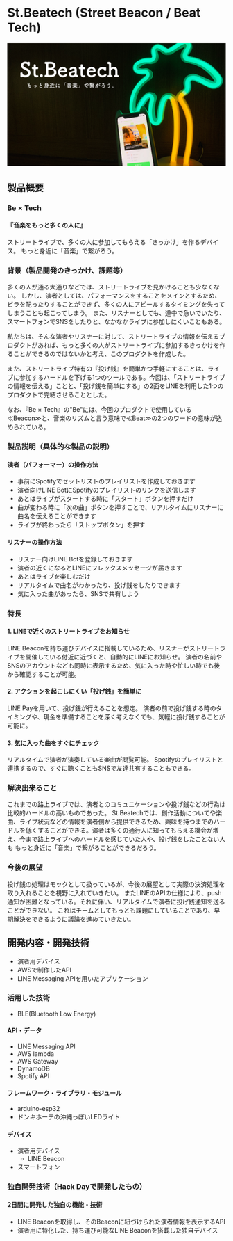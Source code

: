 # St.Beatech (Street Beacon / Beat Tech)
[![St.Beatech](image.png)](https://www.youtube.com/watch?v=G5rULR53uMk)

## 製品概要
### Be × Tech
#### 『音楽をもっと多くの人に』

ストリートライブで、多くの人に参加してもらえる「きっかけ」を作るデバイス。
もっと身近に「音楽」で繋がろう。

### 背景（製品開発のきっかけ、課題等）
多くの人が通る大通りなどでは、ストリートライブを見かけることも少なくない。
しかし、演者としては、パフォーマンスをすることをメインとするため、ビラを配ったりすることができず、多くの人にアピールするタイミングを失ってしまうことも起こってしまう。
また、リスナーとしても、道中で急いでいたり、スマートフォンでSNSをしたりと、なかなかライブに参加しにくいこともある。

私たちは、そんな演者やリスナーに対して、ストリートライブの情報を伝えるプロダクトがあれば、もっと多くの人がストリートライブに参加するきっかけを作ることができるのではないかと考え、このプロダクトを作成した。

また、ストリートライブ特有の『投げ銭』を簡単かつ手軽にすることは、ライブに参加するハードルを下げる1つのツールである。今回は、「ストリートライブの情報を伝える」ことと、「投げ銭を簡単にする」の2面をLINEを利用した1つのプロダクトで完結させることとした。

なお、『Be × Tech』の"Be"には、今回のプロダクトで使用している≪Beacon≫と、音楽のリズムと言う意味で≪Beat≫の2つのワードの意味が込められている。


### 製品説明（具体的な製品の説明）
#### 演者（パフォーマー）の操作方法
- 事前にSpotifyでセットリストのプレイリストを作成しておきます
- 演者向けLINE BotにSpotifyのプレイリストのリンクを送信します
- あとはライブがスタートする時に「スタート」ボタンを押すだけ
- 曲が変わる時に「次の曲」ボタンを押すことで、リアルタイムにリスナーに曲名を伝えることができます
- ライブが終わったら「ストップボタン」を押す

#### リスナーの操作方法
- リスナー向けLINE Botを登録しておきます
- 演者の近くになるとLINEにフレックスメッセージが届きます
- あとはライブを楽しむだけ
- リアルタイムで曲名がわかったり、投げ銭をしたりできます
- 気に入った曲があったら、SNSで共有しよう

### 特長

#### 1. LINEで近くのストリートライブをお知らせ
LINE Beaconを持ち運びデバイスに搭載しているため、リスナーがストリートライブを開催している付近に近づくと、自動的にLINEにお知らせ。
演者の名前やSNSのアカウントなども同時に表示するため、気に入った時や忙しい時でも後から確認することが可能。

#### 2. アクションを起こしにくい「投げ銭」を簡単に
LINE Payを用いて、投げ銭が行えることを想定。
演者の前で投げ銭する時のタイミングや、現金を準備することを深く考えなくても、気軽に投げ銭することが可能に。

#### 3. 気に入った曲をすぐにチェック
リアルタイムで演者が演奏している楽曲が閲覧可能。
Spotifyのプレイリストと連携するので、すぐに聴くこともSNSで友達共有することもできる。

### 解決出来ること
これまでの路上ライブでは、演者とのコミュニケーションや投げ銭などの行為は比較的ハードルの高いものであった。
St.Beatechでは、創作活動についてや楽曲、ライブ状況などの情報を演者側から提供できるため、興味を持つまでのハードルを低くすることができる。演者は多くの通行人に知ってもらえる機会が増え、今まで路上ライブへのハードルを感じていた人や、投げ銭をしたことない人も
もっと身近に「音楽」で繋がることができるだろう。

### 今後の展望
投げ銭の処理はモックとして扱っているが、今後の展望として実際の決済処理を取り入れることを視野に入れていきたい。
またLINEのAPIの仕様により、push通知が困難となっている。それに伴い、リアルタイムで演者に投げ銭通知を送ることができない。
これはチームとしてもっとも課題にしていることであり、早期解決をできるように議論を進めていきたい。

## 開発内容・開発技術
* 演者用デバイス
* AWSで制作したAPI
* LINE Messaging APIを用いたアプリケーション

### 活用した技術
* BLE(Bluetooth Low Energy)

#### API・データ
* LINE Messaging API
* AWS lambda
* AWS Gateway
* DynamoDB
* Spotify API

#### フレームワーク・ライブラリ・モジュール
* arduino-esp32
* ドンキホーテの沖縄っぽいLEDライト

#### デバイス
* 演者用デバイス
    * LINE Beacon
* スマートフォン


### 独自開発技術（Hack Dayで開発したもの）
#### 2日間に開発した独自の機能・技術
* LINE Beaconを取得し、そのBeaconに紐づけられた演者情報を表示するAPI
* 演者用に特化した、持ち運び可能なLINE Beaconを搭載した独自デバイス